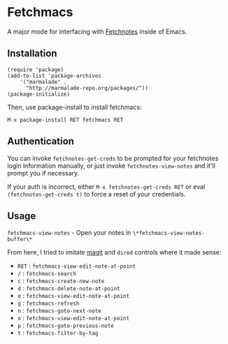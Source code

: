 # Fetchmacs

A major mode for interfacing with [Fetchnotes](http://www.fetchnotes.com) inside of Emacs.

## Installation

    (require 'package)
    (add-to-list 'package-archives
        '("marmalade" .
          "http://marmalade-repo.org/packages/"))
    (package-initialize)

Then, use package-install to install fetchmacs:

    M-x package-install RET fetchmacs RET

## Authentication

You can invoke `fetchnotes-get-creds` to be prompted for your fetchnotes login information manually, or just invoke `fetchnotes-view-notes` and it'll prompt you if necessary.

If your auth is incorrect, either `M-x fetchnotes-get-creds RET` or eval `(fetchnotes-get-creds t)` to force a reset of your credentials.

## Usage

`fetchmacs-view-notes` - Open your notes in `\*fetchmacs-view-notes-buffer\*`

From here, I tried to imitate [magit](http://philjackson.github.com/magit/) and `dired` controls where it made sense:

* `RET` : `fetchmacs-view-edit-note-at-point`
* `/` : `fetchmacs-search`
* `c` : `fetchmacs-create-new-note`
* `d` : `fetchmacs-delete-note-at-point`
* `e` : `fetchmacs-view-edit-note-at-point`
* `g` : `fetchmacs-refresh`
* `n` : `fetchmacs-goto-next-note`
* `o` : `fetchmacs-view-edit-note-at-point`
* `p` : `fetchmacs-goto-previous-note`
* `t` : `fetchmacs-filter-by-tag`
